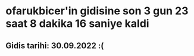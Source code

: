 # ofarukbicer'in gidisine son 3 gun 23 saat 8 dakika 16 saniye kaldi

## Gidis tarihi: 30.09.2022 :(
